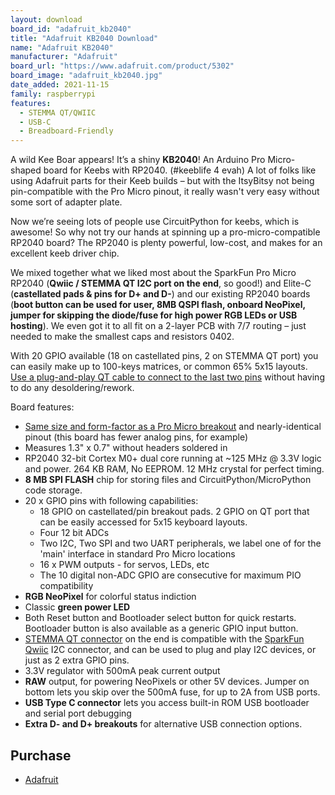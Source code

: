 ```yaml
---
layout: download
board_id: "adafruit_kb2040"
title: "Adafruit KB2040 Download"
name: "Adafruit KB2040"
manufacturer: "Adafruit"
board_url: "https://www.adafruit.com/product/5302"
board_image: "adafruit_kb2040.jpg"
date_added: 2021-11-15
family: raspberrypi
features:
  - STEMMA QT/QWIIC
  - USB-C
  - Breadboard-Friendly
---
```


A wild Kee Boar appears! It’s a shiny **KB2040**! An Arduino Pro Micro-shaped board for Keebs with RP2040. (#keeblife 4 evah) A lot of folks like using Adafruit parts for their Keeb builds – but with the ItsyBitsy not being pin-compatible with the Pro Micro pinout, it really wasn't very easy without some sort of adapter plate.

Now we’re seeing lots of people use CircuitPython for keebs, which is awesome! So why not try our hands at spinning up a pro-micro-compatible RP2040 board? The RP2040 is plenty powerful, low-cost, and makes for an excellent keeb driver chip.

We mixed together what we liked most about the SparkFun Pro Micro RP2040 (**Qwiic / STEMMA QT I2C port on the end**, so good!) and Elite-C (**castellated pads & pins for D+ and D-**) and our existing RP2040 boards (**boot button can be used for user, 8MB QSPI flash, onboard NeoPixel, jumper for skipping the diode/fuse for high power RGB LEDs or USB hosting**). We even got it to all fit on a 2-layer PCB with 7/7 routing – just needed to make the smallest caps and resistors 0402.

With 20 GPIO available (18 on castellated pins, 2 on STEMMA QT port) you can easily make up to 100-keys matrices, or common 65% 5x15 layouts. [Use a plug-and-play QT cable to connect to the last two pins](https://www.adafruit.com/product/4209) without having to do any desoldering/rework.

Board features:

- [Same size and form-factor as a Pro Micro breakout](https://www.sparkfun.com/products/12640) and nearly-identical pinout (this board has fewer analog pins, for example)
- Measures 1.3" x 0.7" without headers soldered in
- RP2040 32-bit Cortex M0+ dual core running at ~125 MHz @ 3.3V logic and power. 264 KB RAM, No EEPROM. 12 MHz crystal for perfect timing.
- **8 MB SPI FLASH** chip for storing files and CircuitPython/MicroPython code storage.
- 20 x GPIO pins with following capabilities:
  - 18 GPIO on castellated/pin breakout pads. 2 GPIO on QT port that can be easily accessed for 5x15 keyboard layouts.
  - Four 12 bit ADCs
  - Two I2C, Two SPI and two UART peripherals, we label one of for the 'main' interface in standard Pro Micro locations
  - 16 x PWM outputs - for servos, LEDs, etc
  - The 10 digital non-ADC GPIO are consecutive for maximum PIO compatibility
- **RGB NeoPixel** for colorful status indiction
- Classic **green power LED**
- Both Reset button and Bootloader select button for quick restarts. Bootloader button is also available as a generic GPIO input button.
- [STEMMA QT connector](https://learn.adafruit.com/introducing-adafruit-stemma-qt/what-is-stemma-qt) on the end is compatible with the [SparkFun Qwiic](https://www.sparkfun.com/qwiic) I2C connector, and can be used to plug and play I2C devices, or just as 2 extra GPIO pins.
- 3.3V regulator with 500mA peak current output
- **RAW** output, for powering NeoPixels or other 5V devices. Jumper on bottom lets you skip over the 500mA fuse, for up to 2A from USB ports.
- **USB Type C connector** lets you access built-in ROM USB bootloader and serial port debugging
- **Extra D- and D+ breakouts** for alternative USB connection options.

## Purchase

* [Adafruit](https://www.adafruit.com/product/5302)
